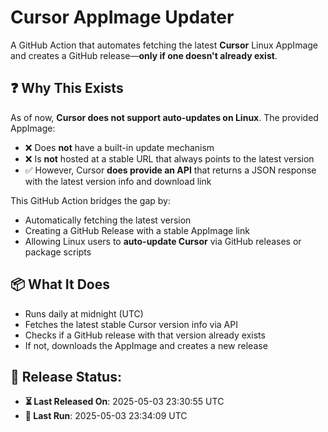 # Cursor AppImage Updater

A GitHub Action that automates fetching the latest **Cursor** Linux AppImage and creates a GitHub release—**only if one doesn't already exist**.

## ❓ Why This Exists

As of now, **Cursor does not support auto-updates on Linux**. The provided AppImage:

- ❌ Does **not** have a built-in update mechanism  
- ❌ Is **not** hosted at a stable URL that always points to the latest version  
- ✅ However, Cursor **does provide an API** that returns a JSON response with the latest version info and download link

This GitHub Action bridges the gap by:

- Automatically fetching the latest version
- Creating a GitHub Release with a stable AppImage link
- Allowing Linux users to **auto-update Cursor** via GitHub releases or package scripts

## 📦 What It Does

- Runs daily at midnight (UTC)
- Fetches the latest stable Cursor version info via API
- Checks if a GitHub release with that version already exists
- If not, downloads the AppImage and creates a new release

## 📅 Release Status:
- **⏳ Last Released On**: 2025-05-03 23:30:55 UTC
- **🔄 Last Run**: 2025-05-03 23:34:09 UTC
